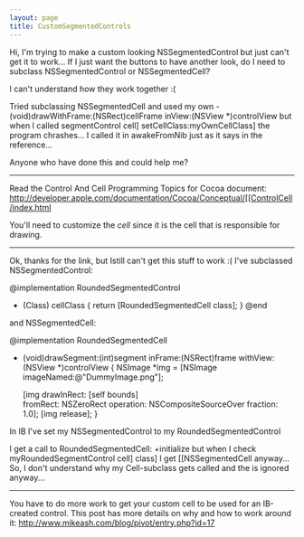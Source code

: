 ```yaml
---
layout: page
title: CustomSegmentedControls
---
```




Hi, I'm trying to make a custom looking NSSegmentedControl but just can't get it to work...
If I just want the buttons to have another look, do I need to subclass NSSegmentedControl or NSSegmentedCell?

I can't understand how they work together :(

Tried subclassing NSSegmentedCell and used my own - (void)drawWithFrame:(NSRect)cellFrame inView:(NSView *)controlView
but when I called segmentControl cell] setCellClass:myOwnCellClass] the program chrashes...
I called it in awakeFromNib just as it says in the reference...

Anyone who have done this and could help me?

----

Read the Control And Cell Programming Topics for Cocoa document: http://developer.apple.com/documentation/Cocoa/Conceptual/[[ControlCell/index.html

You'll need to customize the *cell* since it is the cell that is responsible for drawing.

----

Ok, thanks for the link, but Istill can't get this stuff to work :(
I've subclassed NSSegmentedControl:
    
@implementation RoundedSegmentedControl

+ (Class) cellClass
{
	return [RoundedSegmentedCell class];
}
@end


and NSSegmentedCell:
    
@implementation RoundedSegmentedCell

- (void)drawSegment:(int)segment inFrame:(NSRect)frame withView:(NSView *)controlView
{
    NSImage *img = [NSImage imageNamed:@"DummyImage.png"];	
    
    [img drawInRect: [self bounds]  
		   fromRect: NSZeroRect 
		  operation: NSCompositeSourceOver 
		   fraction: 1.0]; 
    [img release];
}


In IB I've set my NSSegmentedControl to my RoundedSegmentedControl

I get a call to RoundedSegmentedCell: +initialize but when I check myRoundedSegmentControl cell] class] I get [[NSSegmentedCell anyway...
So, I don't understand why my Cell-subclass gets called and the is ignored anyway...

----
You have to do more work to get your custom cell to be used for an IB-created control. This post has more details on why and how to work around it: http://www.mikeash.com/blog/pivot/entry.php?id=17

